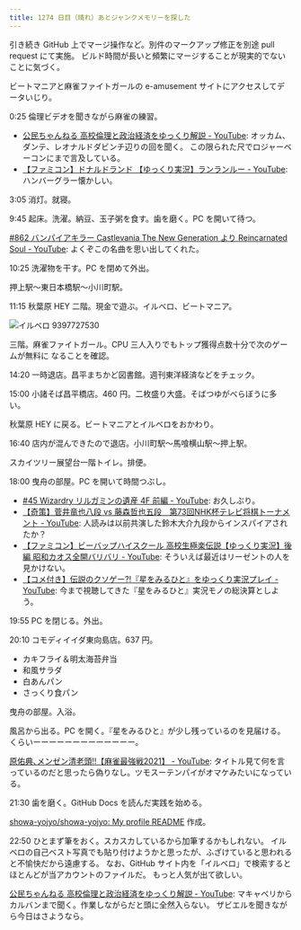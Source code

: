 ```yaml
---
title: 1274 日目（晴れ）あとジャンクメモリーを探した
---
```


引き続き GitHub 上でマージ操作など。別件のマークアップ修正を別途 pull request にて実施。
ビルド時間が長いと頻繁にマージすることが現実的でないことに気づく。

ビートマニアと麻雀ファイトガールの e-amusement サイトにアクセスしてデータいじり。

0:25 倫理ビデオを聞きながら麻雀の練習。

* [公民ちゃんねる 高校倫理と政治経済をゆっくり解説 - YouTube](https://www.youtube.com/playlist?list=PLQQ1MCm9skfub1Dg6O4BOdQydI9IMy-Ih):
  オッカム、ダンテ、レオナルドダビンチ辺りの回を聞く。
  この限られた尺でロジャーベーコンにまで言及している。
* [【ファミコン】ドナルドランド 【ゆっくり実況】ランランルー - YouTube](https://www.youtube.com/watch?v=VXFS509pXdo):
  ハンバーグラー懐かしい。

3:05 消灯。就寝。

9:45 起床。洗濯。納豆、玉子粥を食す。歯を磨く。PC を開いて待つ。

[#862 バンパイアキラー Castlevania The New Generation より Reincarnated Soul - YouTube](https://www.youtube.com/watch?v=BGP7JYRwdio):
よくぞこの名曲を思い出してくれた。

10:25 洗濯物を干す。PC を閉めて外出。

押上駅～東日本橋駅～小川町駅。

11:15 秋葉原 HEY 二階。現金で遊ぶ。イルベロ、ビートマニア。

![イルベロ 9397727530](https://pbs.twimg.com/media/F9CFHsIasAAoU2y?format=jpg&name=small)

三階。麻雀ファイトガール。CPU 三人入りでもトップ獲得点数十分で次のゲームが無料に
なることを確認。

14:20 一時退店。昌平まちかど図書館。週刊東洋経済などをチェック。

15:00 小諸そば昌平橋店。460 円。二枚盛り大盛。そばつゆがべらぼうに多い。

秋葉原 HEY に戻る。ビートマニアとイルベロをおかわり。

16:40 店内が混んできたので退店。小川町駅～馬喰横山駅～押上駅。

スカイツリー展望台一階トイレ。排便。

18:00 曳舟の部屋。PC を開いて時間つぶし。

* [#45 Wizardry リルガミンの遺産 4F 前編 - YouTube](https://www.youtube.com/watch?v=hEci8k6cu_Q):
  お久しぶり。
* [【奇策】菅井竜也八段 vs 藤森哲也五段　第73回NHK杯テレビ将棋トーナメント - YouTube](https://www.youtube.com/watch?v=UxO9pePBJpI):
  人読みは以前共演した鈴木大介九段からインスパイアされたか？
* [【ファミコン】ビーバップハイスクール 高校生極楽伝説【ゆっくり実況】後編 昭和カオス全開バリバリ - YouTube](https://www.youtube.com/watch?v=O5zNjnpyAPU):
  そういえば最近はリーゼントの人を見かけない。
* [【コメ付き】伝説のクソゲー?!『星をみるひと』をゆっくり実況プレイ - YouTube](https://www.youtube.com/watch?v=v5njhYXN6BM):
  今まで視聴してきた『星をみるひと』実況モノの総決算としよう。

19:55 PC を閉じる。外出。

20:10 コモディイイダ東向島店。637 円。

* カキフライ＆明太海苔弁当
* 和風サラダ
* 白あんパン
* さっくり食パン

曳舟の部屋。入浴。

風呂から出る。PC を開く。『星をみるひと』が少し残っているのを見届ける。
くらいーーーーーーーーーーーーー。

[原佑典､メンゼン清老頭!!【麻雀最強戦2021】 - YouTube](https://www.youtube.com/watch?v=d6S0Tszw3yg):
タイトル見て何を言っているのだと思ったら偽りなし。ツモスーテンパイがオマケみたいになっている。

21:30 歯を磨く。GitHub Docs を読んだ実践を始める。

[showa-yojyo/showa-yojyo: My profile README](https://github.com/showa-yojyo/showa-yojyo) 作成。

22:50 ひとまず筆をおく。スカスカしているから加筆するかもしれない。
イルベロの自己ベスト写真でも貼り付けようかと思ったが、ふざけていると思われると不愉快だから遠慮する。
なお、GitHub サイト内を「イルベロ」で検索するとほとんどが当アカウントのファイルだ。
もっと人気が出て欲しい。

[公民ちゃんねる 高校倫理と政治経済をゆっくり解説 - YouTube](https://www.youtube.com/playlist?list=PLQQ1MCm9skfub1Dg6O4BOdQydI9IMy-Ih):
マキャベリからカルバンまで聞く。作業しながらだと頭に全然入らない。
ザビエルを聞きながら今日はさようなら。
